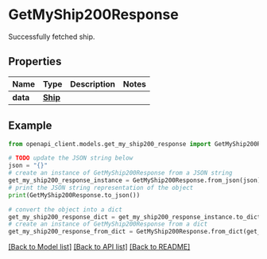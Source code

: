 # GetMyShip200Response

Successfully fetched ship.

## Properties

Name | Type | Description | Notes
------------ | ------------- | ------------- | -------------
**data** | [**Ship**](Ship.md) |  | 

## Example

```python
from openapi_client.models.get_my_ship200_response import GetMyShip200Response

# TODO update the JSON string below
json = "{}"
# create an instance of GetMyShip200Response from a JSON string
get_my_ship200_response_instance = GetMyShip200Response.from_json(json)
# print the JSON string representation of the object
print(GetMyShip200Response.to_json())

# convert the object into a dict
get_my_ship200_response_dict = get_my_ship200_response_instance.to_dict()
# create an instance of GetMyShip200Response from a dict
get_my_ship200_response_from_dict = GetMyShip200Response.from_dict(get_my_ship200_response_dict)
```
[[Back to Model list]](../README.md#documentation-for-models) [[Back to API list]](../README.md#documentation-for-api-endpoints) [[Back to README]](../README.md)


